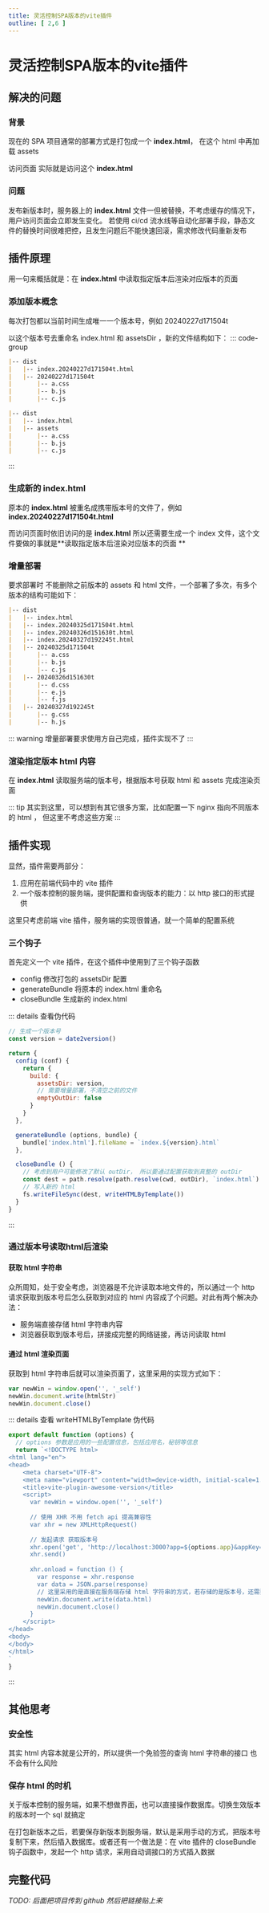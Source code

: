 ```yaml
---
title: 灵活控制SPA版本的vite插件
outline: [ 2,6 ]
---
```


# 灵活控制SPA版本的vite插件

## 解决的问题

### 背景

现在的 SPA 项目通常的部署方式是打包成一个 **index.html**， 在这个 html 中再加载 assets

访问页面 实际就是访问这个 **index.html**

### 问题

发布新版本时，服务器上的 **index.html** 文件一但被替换，不考虑缓存的情况下，用户访问页面会立即发生变化。
若使用 ci/cd 流水线等自动化部署手段，静态文件的替换时间很难把控，且发生问题后不能快速回滚，需求修改代码重新发布

## 插件原理

用一句来概括就是：在 **index.html** 中读取指定版本后渲染对应版本的页面

### 添加版本概念

每次打包都以当前时间生成唯一一个版本号，例如 20240227d171504t

以这个版本号去重命名 index.html 和 assetsDir ，新的文件结构如下：
::: code-group

``` markdown [赋予版本后] {2,3}
|-- dist
|   |-- index.20240227d171504t.html
|   |-- 20240227d171504t
|       |-- a.css
|       |-- b.js
|       |-- c.js
```

``` markdown [赋予版本前] {2,3}
|-- dist
|   |-- index.html
|   |-- assets
|       |-- a.css
|       |-- b.js
|       |-- c.js
```

:::

### 生成新的 index.html

原本的 **index.html** 被重名成携带版本号的文件了，例如 **index.20240227d171504t.html**

而访问页面时依旧访问的是 **index.html** 所以还需要生成一个 index 文件，这个文件要做的事就是**读取指定版本后渲染对应版本的页面
**

### 增量部署

要求部署时 不能删除之前版本的 assets 和 html 文件，一个部署了多次，有多个版本的结构可能如下：

``` markdown
|-- dist
|   |-- index.html
|   |-- index.20240325d171504t.html
|   |-- index.20240326d151630t.html
|   |-- index.20240327d192245t.html
|   |-- 20240325d171504t
|       |-- a.css
|       |-- b.js
|       |-- c.js
|   |-- 20240326d151630t
|       |-- d.css
|       |-- e.js
|       |-- f.js
|   |-- 20240327d192245t
|       |-- g.css
|       |-- h.js
```

::: warning
增量部署要求使用方自己完成，插件实现不了
:::

### 渲染指定版本 html 内容

在 **index.html** 读取服务端的版本号，根据版本号获取 html 和 assets 完成渲染页面

::: tip
其实到这里，可以想到有其它很多方案，比如配置一下 nginx 指向不同版本的 html ， 但这里不考虑这些方案
:::

## 插件实现

显然，插件需要两部分：

1. 应用在前端代码中的 vite 插件
2. 一个版本控制的服务端，提供配置和查询版本的能力：以 http 接口的形式提供

这里只考虑前端 vite 插件，服务端的实现很普通，就一个简单的配置系统

### 三个钩子

首先定义一个 vite 插件，在这个插件中使用到了三个钩子函数

- config 修改打包的 assetsDir 配置
- generateBundle 将原本的 index.html 重命名
- closeBundle 生成新的 index.html

::: details 查看伪代码

```javascript
// 生成一个版本号
const version = date2version()

return {
  config (conf) {
    return {
      build: {
        assetsDir: version,
        // 需要增量部署，不清空之前的文件
        emptyOutDir: false
      }
    }
  },

  generateBundle (options, bundle) {
    bundle['index.html'].fileName = `index.${version}.html`
  },

  closeBundle () {
    // 考虑到用户可能修改了默认 outDir， 所以要通过配置获取到真整的 outDir  
    const dest = path.resolve(path.resolve(cwd, outDir), `index.html`)
    // 写入新的 html
    fs.writeFileSync(dest, writeHTMLByTemplate())
  }
}
```

:::

### 通过版本号读取html后渲染

#### 获取 html 字符串

众所周知，处于安全考虑，浏览器是不允许读取本地文件的，所以通过一个 http 请求获取到版本号后怎么获取到对应的 html 内容成了个问题。对此有两个解决办法：

- 服务端直接存储 html 字符串内容
- 浏览器获取到版本号后，拼接成完整的网络链接，再访问读取 html

#### 通过 html 渲染页面

获取到 html 字符串后就可以渲染页面了，这里采用的实现方式如下：

```javascript
var newWin = window.open('', '_self')
newWin.document.write(htmlStr)
newWin.document.close()
```

::: details 查看 writeHTMLByTemplate 伪代码

```javascript
export default function (options) {
  // options 参数是应用的一些配置信息，包括应用名，秘钥等信息
  return `<!DOCTYPE html>
<html lang="en">
<head>
    <meta charset="UTF-8">
    <meta name="viewport" content="width=device-width, initial-scale=1.0">
    <title>vite-plugin-awesome-version</title>
    <script>
      var newWin = window.open('', '_self')
      
      // 使用 XHR 不用 fetch api 提高兼容性
      var xhr = new XMLHttpRequest()
      
      // 发起请求 获取版本号
      xhr.open('get', 'http://localhost:3000?app=${options.app}&appKey=${options.appKey}')
      xhr.send()
      
      xhr.onload = function () {
        var response = xhr.response
        var data = JSON.parse(response)
        // 这里采用的是直接在服务端存储 html 字符串的方式，若存储的是版本号，还需要发起一个 get 请求去远程获取 html 字符串
        newWin.document.write(data.html)
        newWin.document.close()
      }
    </script>
</head>
<body>
</body>
</html>
`
}

```

:::

## 其他思考

### 安全性

其实 html 内容本就是公开的，所以提供一个免验签的查询 html 字符串的接口 也不会有什么风险

### 保存 html 的时机

关于版本控制的服务端，如果不想做界面，也可以直接操作数据库。切换生效版本的版本时一个 sql 就搞定

在打包新版本之后，若要保存新版本到服务端，默认是采用手动的方式，把版本号复制下来，然后插入数据库。或者还有一个做法是：在 vite 插件的 closeBundle 钩子函数中，发起一个 http 请求，采用自动调接口的方式插入数据

## 完整代码

_TODO: 后面把项目传到 github 然后把链接贴上来_
